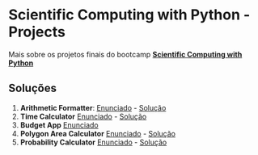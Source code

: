 # Scientific Computing with Python - Projects


Mais sobre os projetos finais do bootcamp **[Scientific Computing with Python](https://www.freecodecamp.org/learn/scientific-computing-with-python/)**

## Soluções

1. **Arithmetic Formatter**: [Enunciado](https://www.freecodecamp.org/learn/scientific-computing-with-python/scientific-computing-with-python-projects/time-calculator) - [Solução](./arithmetic-formatter/formatter.py)
2. **Time Calculator** [Enunciado](https://www.freecodecamp.org/learn/scientific-computing-with-python/scientific-computing-with-python-projects/time-calculator) - [Solução](./time-calculator/time_calculator.py)
3. **Budget App** [Enunciado](./budget-app/budget.py)
4. **Polygon Area Calculator** [Enunciado](https://www.freecodecamp.org/learn/scientific-computing-with-python/scientific-computing-with-python-projects/polygon-area-calculator) - [Solução](./polygon-area-calculator/)
5. **Probability Calculator** [Enunciado](https://www.freecodecamp.org/learn/scientific-computing-with-python/scientific-computing-with-python-projects/probability-calculator) - [Solução](./prob-calculator/prob.py)


